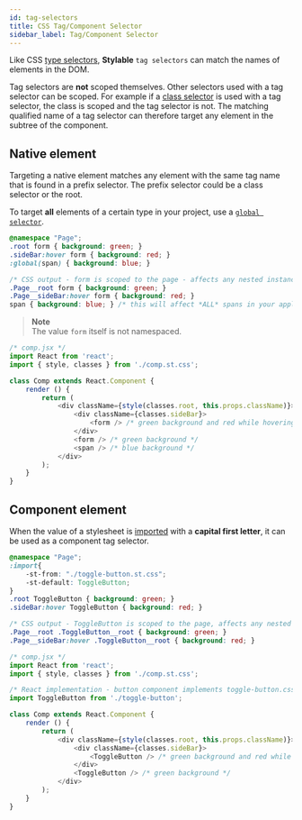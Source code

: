 ```yaml
---
id: tag-selectors
title: CSS Tag/Component Selector
sidebar_label: Tag/Component Selector
---
```


Like CSS [type selectors](https://developer.mozilla.org/en-US/docs/Web/CSS/Type_selectors), **Stylable** `tag selectors` can match the names of elements in the DOM.

Tag selectors are **not** scoped themselves. Other selectors used with a tag selector can be scoped. For example if a [class selector](./class-selectors.md) is used with a tag selector, the class is scoped and the tag selector is not. The matching qualified name of a tag selector can therefore target any element in the subtree of the component. 

## Native element

Targeting a native element matches any element with the same tag name that is found in a prefix selector. The prefix selector could be a class selector or the root.

To target **all** elements of a certain type in your project, use a [`global selector`](./global-selectors.md).

```css
@namespace "Page";
.root form { background: green; }
.sideBar:hover form { background: red; }
:global(span) { background: blue; }
```

```css
/* CSS output - form is scoped to the page - affects any nested instance */
.Page__root form { background: green; } 
.Page__sideBar:hover form { background: red; }
span { background: blue; } /* this will affect *ALL* spans in your application */
```

> **Note**    
> The value `form` itself is not namespaced.

```js
/* comp.jsx */
import React from 'react';
import { style, classes } from './comp.st.css';

class Comp extends React.Component {
    render () {
        return (
            <div className={style(classes.root, this.props.className)}>
                <div className={classes.sideBar}>
                    <form /> /* green background and red while hovering parent */
                </div>
                <form /> /* green background */
                <span /> /* blue background */
            </div>
        );
    }
}
```

## Component element

When the value of a stylesheet is [imported](./imports.md) with a **capital first letter**, it can be used as a component tag selector.

```css
@namespace "Page";
:import{
    -st-from: "./toggle-button.st.css";
    -st-default: ToggleButton;
}
.root ToggleButton { background: green; }
.sideBar:hover ToggleButton { background: red; }
```

```css
/* CSS output - ToggleButton is scoped to the page, affects any nested toggle button */
.Page__root .ToggleButton__root { background: green; }
.Page__sideBar:hover .ToggleButton__root { background: red; }
```

```js
/* comp.jsx */
import React from 'react';
import { style, classes } from './comp.st.css';

/* React implementation - button component implements toggle-button.css */
import ToggleButton from './toggle-button';

class Comp extends React.Component {
    render () {
        return (
            <div className={style(classes.root, this.props.className)}>
                <div className={classes.sideBar}>
                    <ToggleButton /> /* green background and red while hovering parent */
                </div>
                <ToggleButton /> /* green background */
            </div>
        );
    }
}
```
